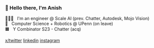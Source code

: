 ### 👋 Hello there, I'm Anish 

👨🏽‍💻 &nbsp; I'm an engineer @ Scale AI (prev. Chatter, Autodesk, Mojo Vision) <br /> 
🏫 &nbsp; Computer Science + Robotics @ UPenn (on leave) <br /> 
🟧 &nbsp; Y Combinator S23 - Chatter (acq)

[x/twitter](https://twitter.com/anishtxt) [linkedin](https://www.linkedin.com/in/anishagrawa1/) [instagram](https://instagram.com/anishagrawal.jpg)
